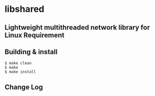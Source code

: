 libshared
==============
Lightweight multithreaded network library for Linux
Requirement
-----------------
Building & install
---------------
    $ make clean 
    $ make 
    $ make install 
Change Log
------------------


